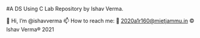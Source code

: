 #A DS Using C Lab Repository by Ishav Verma.

👋 Hi, I’m @ishavverma
📫 How to reach me: 📧 2020a1r160@mietjammu.in
© Ishav Verma® 2021
